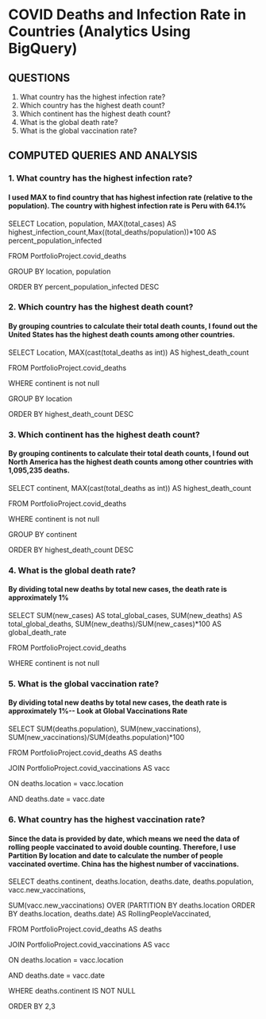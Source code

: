 # COVID Deaths and Infection Rate in Countries (Analytics Using BigQuery)

## QUESTIONS
1. What country has the highest infection rate?
2. Which country has the highest death count? 
3. Which continent has the highest death count?
4. What is the global death rate? 
5. What is the global vaccination rate?

## COMPUTED QUERIES AND ANALYSIS


### 1. What country has the highest infection rate?
#### I used MAX to find country that has highest infection rate (relative to the population). The country with highest infection rate is Peru with 64.1%

SELECT Location, population, MAX(total_cases) AS highest_infection_count,Max((total_deaths/population))*100 AS percent_population_infected

FROM PortfolioProject.covid_deaths

GROUP BY location, population

ORDER BY percent_population_infected DESC

### 2. Which country has the highest death count? 
#### By grouping countries to calculate their total death counts, I found out the United States has the highest death counts among other countries. 

SELECT Location, MAX(cast(total_deaths as int)) AS highest_death_count

FROM PortfolioProject.covid_deaths

WHERE continent is not null

GROUP BY location

ORDER BY highest_death_count DESC

### 3. Which continent has the highest death count? 
#### By grouping continents to calculate their total death counts, I found out North America has the highest death counts among other countries with 1,095,235 deaths. 

SELECT continent, MAX(cast(total_deaths as int)) AS highest_death_count

FROM PortfolioProject.covid_deaths

WHERE continent is not null

GROUP BY continent

ORDER BY highest_death_count DESC

### 4. What is the global death rate?
#### By dividing total new deaths by total new cases, the death rate is approximately 1%

SELECT SUM(new_cases) AS total_global_cases, SUM(new_deaths) AS total_global_deaths, SUM(new_deaths)/SUM(new_cases)*100 AS global_death_rate

FROM PortfolioProject.covid_deaths

WHERE continent is not null

### 5. What is the global vaccination rate?
#### By dividing total new deaths by total new cases, the death rate is approximately 1%-- Look at Global Vaccinations Rate
SELECT SUM(deaths.population), SUM(new_vaccinations), SUM(new_vaccinations)/SUM(deaths.population)*100  

FROM PortfolioProject.covid_deaths AS deaths

JOIN PortfolioProject.covid_vaccinations AS vacc

  ON deaths.location = vacc.location
  
  AND deaths.date = vacc.date

### 6. What country has the highest vaccination rate?
#### Since the data is provided by date, which means we need the data of rolling people vaccinated to avoid double counting. Therefore, I use Partition By location and date to calculate the number of people vaccinated overtime. China has the highest number of vaccinations. 

SELECT deaths.continent, deaths.location, deaths.date, deaths.population, vacc.new_vaccinations, 

SUM(vacc.new_vaccinations) OVER (PARTITION BY deaths.location ORDER BY deaths.location, deaths.date) AS RollingPeopleVaccinated,

FROM PortfolioProject.covid_deaths AS deaths

JOIN PortfolioProject.covid_vaccinations AS vacc

  ON deaths.location = vacc.location
  
  AND deaths.date = vacc.date
  
WHERE deaths.continent IS NOT NULL

ORDER BY 2,3


